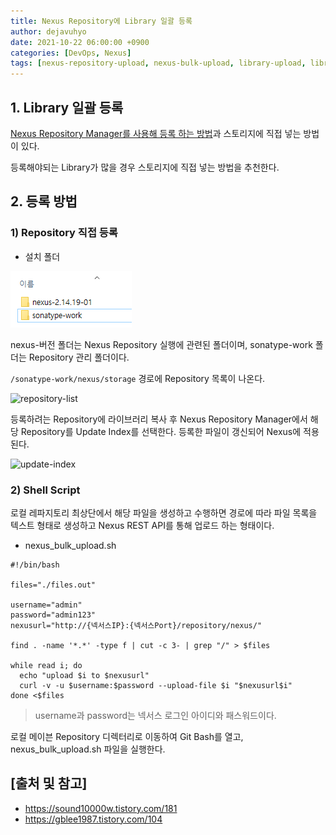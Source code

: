 ```yaml
---
title: Nexus Repository에 Library 일괄 등록
author: dejavuhyo
date: 2021-10-22 06:00:00 +0900
categories: [DevOps, Nexus]
tags: [nexus-repository-upload, nexus-bulk-upload, library-upload, library-bulk-upload, nexus-repository-등록, nexus-repository-라이브러리-등록, nexus-라이브러리-등록, nexus-일괄-등록, 라이브러리-일괄-등록]
---
```


## 1. Library 일괄 등록
[Nexus Repository Manager를 사용해 등록 하는 방법](https://dejavuhyo.github.io/posts/nexus-repository-add/)과 스토리지에 직접 넣는 방법이 있다.

등록해야되는 Library가 많을 경우 스토리지에 직접 넣는 방법을 추천한다.

## 2. 등록 방법

### 1) Repository 직접 등록

* 설치 폴더

![nexus-repository](/assets/img/2021-10-22-nexus-repository-library-bulk-upload/nexus-repository.png)

nexus-버전 폴더는 Nexus Repository 실행에 관련된 폴더이며, sonatype-work 폴더는 Repository 관리 폴더이다.

```/sonatype-work/nexus/storage``` 경로에 Repository 목록이 나온다.

![repository-list](/assets/img/2021-10-22-nexus-repository-library-bulk-upload/repository-list.png)

등록하려는 Repository에 라이브러리 복사 후 Nexus Repository Manager에서 해당 Repository를 Update Index를 선택한다. 등록한 파일이 갱신되어 Nexus에 적용된다.

![update-index](/assets/img/2021-10-22-nexus-repository-library-bulk-upload/update-index.png)

### 2) Shell Script
로컬 레파지토리 최상단에서 해당 파일을 생성하고 수행하면 경로에 따라 파일 목록을 텍스트 형태로 생성하고 Nexus REST API를 통해 업로드 하는 형태이다.

* nexus_bulk_upload.sh

```shell
#!/bin/bash

files="./files.out"

username="admin"
password="admin123"
nexusurl="http://{넥서스IP}:{넥서스Port}/repository/nexus/"

find . -name '*.*' -type f | cut -c 3- | grep "/" > $files

while read i; do
  echo "upload $i to $nexusurl"
  curl -v -u $username:$password --upload-file $i "$nexusurl$i"
done <$files
```

> username과 password는 넥서스 로그인 아이디와 패스워드이다.

로컬 메이븐 Repository 디렉터리로 이동하여 Git Bash를 열고, nexus_bulk_upload.sh 파일을 실행한다.

## [출처 및 참고]
* <https://sound10000w.tistory.com/181>
* <https://gblee1987.tistory.com/104>
